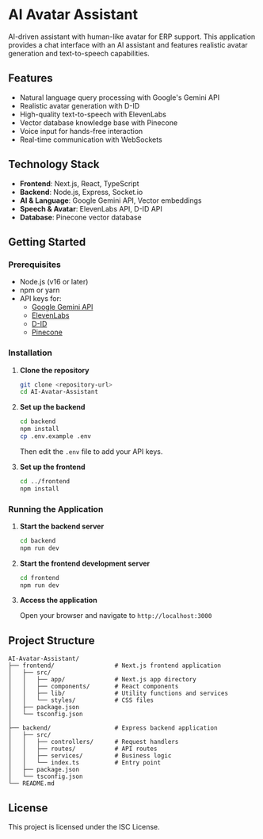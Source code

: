# AI Avatar Assistant

AI-driven assistant with human-like avatar for ERP support. This application provides a chat interface with an AI assistant and features realistic avatar generation and text-to-speech capabilities.

## Features

- Natural language query processing with Google's Gemini API
- Realistic avatar generation with D-ID
- High-quality text-to-speech with ElevenLabs
- Vector database knowledge base with Pinecone
- Voice input for hands-free interaction
- Real-time communication with WebSockets

## Technology Stack

- **Frontend**: Next.js, React, TypeScript
- **Backend**: Node.js, Express, Socket.io
- **AI & Language**: Google Gemini API, Vector embeddings
- **Speech & Avatar**: ElevenLabs API, D-ID API
- **Database**: Pinecone vector database

## Getting Started

### Prerequisites

- Node.js (v16 or later)
- npm or yarn
- API keys for:
  - [Google Gemini API](https://ai.google.dev/)
  - [ElevenLabs](https://elevenlabs.io/)
  - [D-ID](https://www.d-id.com/)
  - [Pinecone](https://www.pinecone.io/)

### Installation

1. **Clone the repository**

   ```bash
   git clone <repository-url>
   cd AI-Avatar-Assistant
   ```

2. **Set up the backend**

   ```bash
   cd backend
   npm install
   cp .env.example .env
   ```

   Then edit the `.env` file to add your API keys.

3. **Set up the frontend**

   ```bash
   cd ../frontend
   npm install
   ```

### Running the Application

1. **Start the backend server**

   ```bash
   cd backend
   npm run dev
   ```

2. **Start the frontend development server**

   ```bash
   cd frontend
   npm run dev
   ```

3. **Access the application**

   Open your browser and navigate to `http://localhost:3000`

## Project Structure

```
AI-Avatar-Assistant/
├── frontend/                 # Next.js frontend application
│   ├── src/
│   │   ├── app/              # Next.js app directory
│   │   ├── components/       # React components
│   │   ├── lib/              # Utility functions and services
│   │   └── styles/           # CSS files
│   ├── package.json
│   └── tsconfig.json
│
├── backend/                  # Express backend application
│   ├── src/
│   │   ├── controllers/      # Request handlers
│   │   ├── routes/           # API routes
│   │   ├── services/         # Business logic
│   │   └── index.ts          # Entry point
│   ├── package.json
│   └── tsconfig.json
└── README.md
```

## License

This project is licensed under the ISC License. 